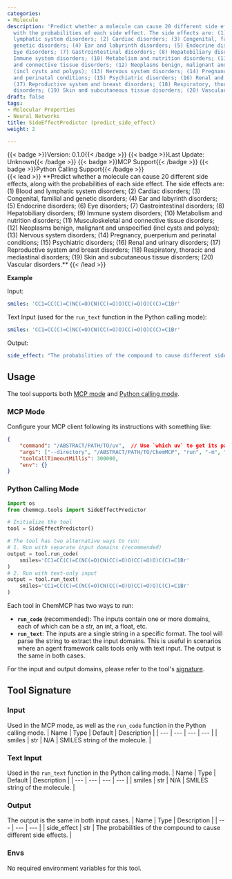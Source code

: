 ```yaml
---
categories:
- Molecule
description: 'Predict whether a molecule can cause 20 different side effects, along
  with the probabilities of each side effect. The side effects are: (1) Blood and
  lymphatic system disorders; (2) Cardiac disorders; (3) Congenital, familial and
  genetic disorders; (4) Ear and labyrinth disorders; (5) Endocrine disorders; (6)
  Eye disorders; (7) Gastrointestinal disorders; (8) Hepatobiliary disorders; (9)
  Immune system disorders; (10) Metabolism and nutrition disorders; (11) Musculoskeletal
  and connective tissue disorders; (12) Neoplasms benign, malignant and unspecified
  (incl cysts and polyps); (13) Nervous system disorders; (14) Pregnancy, puerperium
  and perinatal conditions; (15) Psychiatric disorders; (16) Renal and urinary disorders;
  (17) Reproductive system and breast disorders; (18) Respiratory, thoracic and mediastinal
  disorders; (19) Skin and subcutaneous tissue disorders; (20) Vascular disorders.'
draft: false
tags:
- Molecular Properties
- Neural Networks
title: SideEffectPredictor (predict_side_effect)
weight: 2

---
```

<div style="display: flex; flex-wrap: wrap; gap: 0.75rem; align-items: center;">
  {{< badge >}}Version: 0.1.0{{< /badge >}}
  {{< badge >}}Last Update: Unknown{{< /badge >}}
  {{< badge >}}MCP Support{{< /badge >}}
  {{< badge >}}Python Calling Support{{< /badge >}}
</div>
{{< lead >}}
**Predict whether a molecule can cause 20 different side effects, along with the probabilities of each side effect. The side effects are: (1) Blood and lymphatic system disorders; (2) Cardiac disorders; (3) Congenital, familial and genetic disorders; (4) Ear and labyrinth disorders; (5) Endocrine disorders; (6) Eye disorders; (7) Gastrointestinal disorders; (8) Hepatobiliary disorders; (9) Immune system disorders; (10) Metabolism and nutrition disorders; (11) Musculoskeletal and connective tissue disorders; (12) Neoplasms benign, malignant and unspecified (incl cysts and polyps); (13) Nervous system disorders; (14) Pregnancy, puerperium and perinatal conditions; (15) Psychiatric disorders; (16) Renal and urinary disorders; (17) Reproductive system and breast disorders; (18) Respiratory, thoracic and mediastinal disorders; (19) Skin and subcutaneous tissue disorders; (20) Vascular disorders.**
{{< /lead >}}

**Example**

Input:
```yaml
smiles: 'CC1=CC(C)=C(NC(=O)CN(CC(=O)O)CC(=O)O)C(C)=C1Br'
```

Text Input (used for the `run_text` function in the Python calling mode):
```yaml
smiles: 'CC1=CC(C)=C(NC(=O)CN(CC(=O)O)CC(=O)O)C(C)=C1Br'
```

Output:
```yaml
side_effect: "The probabilities of the compound to cause different side effects are as follows:Blood and lymphatic system disorders: 11.29%, which means it's unlikely to cause the side effect.\nCardiac disorders: 10.92%, which means it's unlikely to cause the side effect.\nCongenital, familial and genetic disorders: 11.98%, which means it's unlikely to cause the side effect.\nEar and labyrinth disorders: 8.48%, which means it's unlikely to cause the side effect.\nEndocrine disorders: 4.16%, which means it's unlikely to cause the side effect.\nEye disorders: 15.19%, which means it's unlikely to cause the side effect.\nGastrointestinal disorders: 57.00%, which means it's likely to cause the side effect.\nHepatobiliary disorders: 9.62%, which means it's unlikely to cause the side effect.\nImmune system disorders: 10.14%, which means it's unlikely to cause the side effect.\nMetabolism and nutrition disorders: 15.41%, which means it's unlikely to cause the side effect.\nMusculoskeletal and connective tissue disorders: 10.77%, which means it's unlikely to cause the side effect.\nNeoplasms benign, malignant and unspecified (incl cysts and polyps): 4.92%, which means it's unlikely to cause the side effect.\nNervous system disorders: 34.37%, which means it's unlikely to cause the side effect.\nPregnancy, puerperium and perinatal conditions: 3.32%, which means it's unlikely to cause the side effect.\nPsychiatric disorders: 8.06%, which means it's unlikely to cause the side effect.\nRenal and urinary disorders: 10.64%, which means it's unlikely to cause the side effect.\nReproductive system and breast disorders: 4.59%, which means it's unlikely to cause the side effect.\nRespiratory, thoracic and mediastinal disorders: 16.48%, which means it's unlikely to cause the side effect.\nSkin and subcutaneous tissue disorders: 53.97%, which means it's likely to cause the side effect.\nVascular disorders: 18.45%, which means it's unlikely to cause the side effect.\nNote that the results are predicted by a neural network model and may not be accurate. You may use other tools or resources to obtain more reliable results if needed."
```

## Usage

The tool supports both [MCP mode](#mcp-mode) and [Python calling mode](#python-calling-mode).



### MCP Mode

Configure your MCP client following its instructions with something like:
```JSON
{
    "command": "/ABSTRACT/PATH/TO/uv",  // Use `which uv` to get its path
    "args": ["--directory", "/ABSTRACT/PATH/TO/ChemMCP", "run", "-m", "chemmcp.tools.side_effect_predictor"],
    "toolCallTimeoutMillis": 300000,
    "env": {}
}
```

### Python Calling Mode

```python
import os
from chemmcp.tools import SideEffectPredictor

# Initialize the tool
tool = SideEffectPredictor()

# The tool has two alternative ways to run:
# 1. Run with separate input domains (recommended)
output = tool.run_code(
    smiles='CC1=CC(C)=C(NC(=O)CN(CC(=O)O)CC(=O)O)C(C)=C1Br'
)
# 2. Run with text-only input
output = tool.run_text(
    smiles='CC1=CC(C)=C(NC(=O)CN(CC(=O)O)CC(=O)O)C(C)=C1Br'
)
```


Each tool in ChemMCP has two ways to run:
- **`run_code`** (recommended): The inputs contain one or more domains, each of which can be a str, an int, a float, etc.
- **`run_text`**: The inputs are a single string in a specific format. The tool will parse the string to extract the input domains. This is useful in scenarios where an agent framework calls tools only with text input.
The output is the same in both cases.

For the input and output domains, please refer to the tool's [signature](#tool-signature).

## Tool Signature



### Input
Used in the MCP mode, as well as the `run_code` function in the Python calling mode.
| Name | Type | Default | Description |
| --- | --- | --- | --- |
| smiles | str | N/A | SMILES string of the molecule. |

### Text Input
Used in the `run_text` function in the Python calling mode.
| Name | Type | Default | Description |
| --- | --- | --- | --- |
| smiles | str | N/A | SMILES string of the molecule. |

### Output
The output is the same in both input cases.
| Name | Type | Description |
| --- | --- | --- |
| side_effect | str | The probabilities of the compound to cause different side effects. |

### Envs
No required environment variables for this tool.
